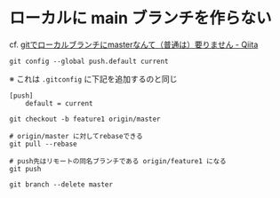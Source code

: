 # ローカルに main ブランチを作らない

cf. [gitでローカルブランチにmasterなんて（普通は）要りません - Qiita](https://qiita.com/igrep/items/f2e927a31e826766b8c0)

```
git config --global push.default current
```

※ これは `.gitconfig` に下記を追加するのと同じ

```
[push]
	default = current
```

```
git checkout -b feature1 origin/master

# origin/master に対してrebaseできる
git pull --rebase

# push先はリモートの同名ブランチである origin/feature1 になる
git push

git branch --delete master
```
